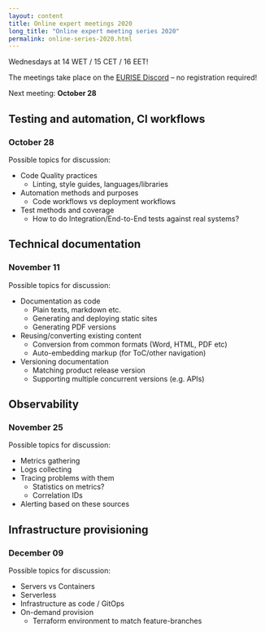 ```yaml
---
layout: content
title: Online expert meetings 2020
long_title: "Online expert meeting series 2020"
permalink: online-series-2020.html
---
```


Wednesdays at 14 WET / 15 CET / 16 EET!

The meetings take place on the [EURISE Discord](https://discord.gg/pNRZyF7) – no registration required!

Next meeting: **October 28** [<i class="fa fa-calendar"></i>](online-event-1.ics)

## Testing and automation, CI workflows
### October 28

Possible topics for discussion:

* Code Quality practices
  * Linting, style guides, languages/libraries
* Automation methods and purposes
  * Code workflows vs deployment workflows
* Test methods and coverage
  * How to do Integration/End-to-End tests against real systems?

## Technical documentation
### November 11

Possible topics for discussion:

* Documentation as code
  * Plain texts, markdown etc.
  * Generating and deploying static sites
  * Generating PDF versions
* Reusing/converting existing content
  * Conversion from common formats (Word, HTML, PDF etc)
  * Auto-embedding markup (for ToC/other navigation)
* Versioning documentation
  * Matching product release version
  * Supporting multiple concurrent versions (e.g. APIs)

## Observability
### November 25

Possible topics for discussion:

* Metrics gathering
* Logs collecting
* Tracing problems with them
  * Statistics on metrics?
  * Correlation IDs
* Alerting based on these sources

## Infrastructure provisioning
### December 09

Possible topics for discussion:

* Servers vs Containers
* Serverless
* Infrastructure as code / GitOps
* On-demand provision
  * Terraform environment to match feature-branches
